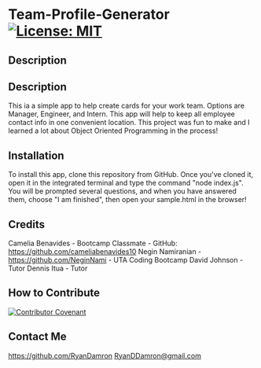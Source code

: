 # Team-Profile-Generator [![License: MIT](https://img.shields.io/badge/License-MIT-yellow.svg)](https://opensource.org/licenses/MIT)

## Description

## Description
This ia a simple app to help create cards for your work team. Options are Manager, Engineer, and Intern. This app will help to keep all employee contact info in one convenient location. This project was fun to make and I learned a lot about Object Oriented Programming in the process!

## Installation
To install this app, clone this repository from GitHub. Once you've cloned it, open it in the integrated terminal and type the command "node index.js". You will be prompted several questions, and when you have answered them, choose "I am finished", then open your sample.html in the browser!

## Credits
Camelia Benavides - Bootcamp Classmate - GitHub: https://github.com/cameliabenavides10
Negin Namiranian - https://github.com/NeginNami - UTA Coding Bootcamp
David Johnson - Tutor
Dennis Itua - Tutor

## How to Contribute
[![Contributor Covenant](https://img.shields.io/badge/Contributor%20Covenant-2.1-4baaaa.svg)](code_of_conduct.md)



## Contact Me
https://github.com/RyanDamron 
RyanDDamron@gmail.com
